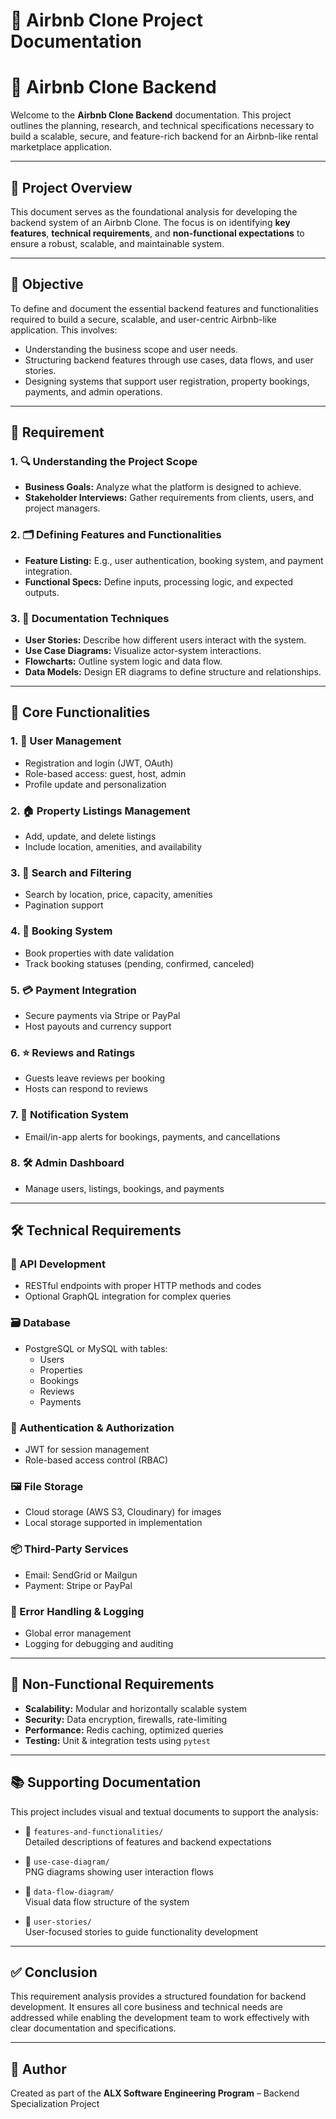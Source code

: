 # 📌 Airbnb Clone Project Documentation


# 🏡 Airbnb Clone Backend 

Welcome to the **Airbnb Clone Backend** documentation. This project outlines the planning, research, and technical specifications necessary to build a scalable, secure, and feature-rich backend for an Airbnb-like rental marketplace application.

---

## 📌 Project Overview

This document serves as the foundational analysis for developing the backend system of an Airbnb Clone. The focus is on identifying **key features**, **technical requirements**, and **non-functional expectations** to ensure a robust, scalable, and maintainable system.

---

## 🎯 Objective

To define and document the essential backend features and functionalities required to build a secure, scalable, and user-centric Airbnb-like application. This involves:

- Understanding the business scope and user needs.
- Structuring backend features through use cases, data flows, and user stories.
- Designing systems that support user registration, property bookings, payments, and admin operations.

---

## 🧠 Requirement

### 1. 🔍 Understanding the Project Scope
- **Business Goals:** Analyze what the platform is designed to achieve.
- **Stakeholder Interviews:** Gather requirements from clients, users, and project managers.

### 2. 🗂️ Defining Features and Functionalities
- **Feature Listing:** E.g., user authentication, booking system, and payment integration.
- **Functional Specs:** Define inputs, processing logic, and expected outputs.

### 3. 📘 Documentation Techniques
- **User Stories:** Describe how different users interact with the system.
- **Use Case Diagrams:** Visualize actor-system interactions.
- **Flowcharts:** Outline system logic and data flow.
- **Data Models:** Design ER diagrams to define structure and relationships.

---

## 🧩 Core Functionalities

### 1. 👤 User Management
- Registration and login (JWT, OAuth)
- Role-based access: guest, host, admin
- Profile update and personalization

### 2. 🏠 Property Listings Management
- Add, update, and delete listings
- Include location, amenities, and availability

### 3. 🔎 Search and Filtering
- Search by location, price, capacity, amenities
- Pagination support

### 4. 📅 Booking System
- Book properties with date validation
- Track booking statuses (pending, confirmed, canceled)

### 5. 💳 Payment Integration
- Secure payments via Stripe or PayPal
- Host payouts and currency support

### 6. ⭐ Reviews and Ratings
- Guests leave reviews per booking
- Hosts can respond to reviews

### 7. 📣 Notification System
- Email/in-app alerts for bookings, payments, and cancellations

### 8. 🛠 Admin Dashboard
- Manage users, listings, bookings, and payments

---

## 🛠️ Technical Requirements

### 🔗 API Development
- RESTful endpoints with proper HTTP methods and codes
- Optional GraphQL integration for complex queries

### 🗃 Database
- PostgreSQL or MySQL with tables:
  - Users
  - Properties
  - Bookings
  - Reviews
  - Payments

### 🔐 Authentication & Authorization
- JWT for session management
- Role-based access control (RBAC)

### 🖼 File Storage
- Cloud storage (AWS S3, Cloudinary) for images
- Local storage supported in implementation

### 📦 Third-Party Services
- Email: SendGrid or Mailgun
- Payment: Stripe or PayPal

### 🧯 Error Handling & Logging
- Global error management
- Logging for debugging and auditing

---

## 🚀 Non-Functional Requirements

- **Scalability:** Modular and horizontally scalable system
- **Security:** Data encryption, firewalls, rate-limiting
- **Performance:** Redis caching, optimized queries
- **Testing:** Unit & integration tests using `pytest`

---

## 📚 Supporting Documentation

This project includes visual and textual documents to support the analysis:

- 📂 `features-and-functionalities/`  
  Detailed descriptions of features and backend expectations

- 📂 `use-case-diagram/`  
  PNG diagrams showing user interaction flows

- 📂 `data-flow-diagram/`  
  Visual data flow structure of the system

- 📂 `user-stories/`  
  User-focused stories to guide functionality development

---

## ✅ Conclusion

This requirement analysis provides a structured foundation for backend development. It ensures all core business and technical needs are addressed while enabling the development team to work effectively with clear documentation and specifications.

---

## 📝 Author

Created as part of the **ALX Software Engineering Program** – Backend Specialization Project  
